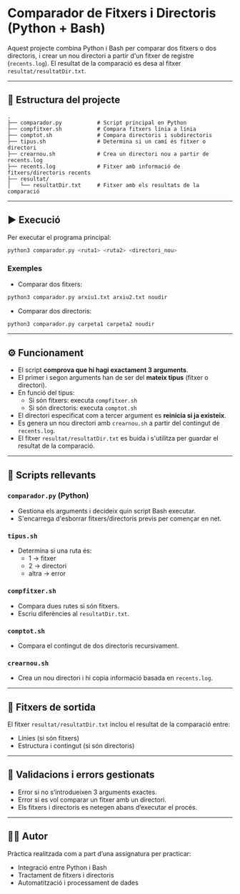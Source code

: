 # Comparador de Fitxers i Directoris (Python + Bash)

Aquest projecte combina Python i Bash per comparar dos fitxers o dos directoris, i crear un nou directori a partir d'un fitxer de registre (`recents.log`). El resultat de la comparació es desa al fitxer `resultat/resultatDir.txt`.

---

## 📁 Estructura del projecte

```
.
├── comparador.py           # Script principal en Python
├── compfitxer.sh           # Compara fitxers línia a línia
├── comptot.sh              # Compara directoris i subdirectoris
├── tipus.sh                # Determina si un camí és fitxer o directori
├── crearnou.sh             # Crea un directori nou a partir de recents.log
├── recents.log             # Fitxer amb informació de fitxers/directoris recents
├── resultat/
│   └── resultatDir.txt     # Fitxer amb els resultats de la comparació
```

---

## ▶️ Execució

Per executar el programa principal:

```bash
python3 comparador.py <ruta1> <ruta2> <directori_nou>
```

### Exemples

- Comparar dos fitxers:

```bash
python3 comparador.py arxiu1.txt arxiu2.txt noudir
```

- Comparar dos directoris:

```bash
python3 comparador.py carpeta1 carpeta2 noudir
```

---

## ⚙️ Funcionament

- El script **comprova que hi hagi exactament 3 arguments**.
- El primer i segon arguments han de ser del **mateix tipus** (fitxer o directori).
- En funció del tipus:
  - Si són fitxers: executa `compfitxer.sh`
  - Si són directoris: executa `comptot.sh`
- El directori especificat com a tercer argument es **reinicia si ja existeix**.
- Es genera un nou directori amb `crearnou.sh` a partir del contingut de `recents.log`.
- El fitxer `resultat/resultatDir.txt` es buida i s'utilitza per guardar el resultat de la comparació.

---

## 📌 Scripts rellevants

### `comparador.py` (Python)
- Gestiona els arguments i decideix quin script Bash executar.
- S'encarrega d'esborrar fitxers/directoris previs per començar en net.

### `tipus.sh`
- Determina si una ruta és:
  - 1 → fitxer
  - 2 → directori
  - altra → error

### `compfitxer.sh`
- Compara dues rutes si són fitxers.
- Escriu diferències al `resultatDir.txt`.

### `comptot.sh`
- Compara el contingut de dos directoris recursivament.

### `crearnou.sh`
- Crea un nou directori i hi copia informació basada en `recents.log`.

---

## 📂 Fitxers de sortida

El fitxer `resultat/resultatDir.txt` inclou el resultat de la comparació entre:
- Línies (si són fitxers)
- Estructura i contingut (si són directoris)

---

## 🧪 Validacions i errors gestionats

- Error si no s’introdueixen 3 arguments exactes.
- Error si es vol comparar un fitxer amb un directori.
- Els fitxers i directoris es netegen abans d’executar el procés.

---

## 👨‍💻 Autor

Pràctica realitzada com a part d’una assignatura per practicar:

- Integració entre Python i Bash
- Tractament de fitxers i directoris
- Automatització i processament de dades
